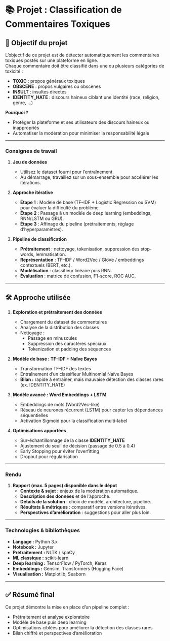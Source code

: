# 📚 Projet : Classification de Commentaires Toxiques

## 🎯 Objectif du projet
L’objectif de ce projet est de détecter automatiquement les commentaires toxiques postés sur une plateforme en ligne.  
Chaque commentaire doit être classifié dans une ou plusieurs catégories de toxicité :  
- **TOXIC** : propos généraux toxiques  
- **OBSCENE** : propos vulgaires ou obscènes  
- **INSULT** : insultes directes  
- **IDENTITY_HATE** : discours haineux ciblant une identité (race, religion, genre, …)  

**Pourquoi ?**  
- Protéger la plateforme et ses utilisateurs des discours haineux ou inappropriés  
- Automatiser la modération pour minimiser la responsabilité légale  

---


### Consignes de travail

1. **Jeu de données**  
   - Utilisez le dataset fourni pour l’entraînement.  
   - Au démarrage, travaillez sur un sous-ensemble pour accélérer les itérations.

2. **Approche itérative**  
   - **Étape 1** : Modèle de base (TF–IDF + Logistic Regression ou SVM) pour évaluer la difficulté du problème.  
   - **Étape 2** : Passage à un modèle de deep learning (embeddings, RNN/LSTM ou GRU).  
   - **Étape 3** : Affinage du pipeline (prétraitements, réglage d’hyperparamètres).

3. **Pipeline de classification**  
   - **Prétraitement** : nettoyage, tokenisation, suppression des stop-words, lemmatisation.  
   - **Représentation** : TF–IDF / Word2Vec / GloVe / embeddings contextuels (BERT, etc.).  
   - **Modélisation** : classifieur linéaire puis RNN.  
   - **Évaluation** : matrice de confusion, F1-score, ROC AUC.

---

## 🛠️ Approche utilisée

1. **Exploration et prétraitement des données**  
   - Chargement du dataset de commentaires  
   - Analyse de la distribution des classes  
   - Nettoyage :  
     - Passage en minuscules  
     - Suppression des caractères spéciaux  
     - Tokenization et padding des séquences  

2. **Modèle de base : TF–IDF + Naïve Bayes**  
   - Transformation TF–IDF des textes  
   - Entraînement d’un classifieur Multinomial Naïve Bayes  
   - **Bilan :** rapide à entraîner, mais mauvaise détection des classes rares (ex. IDENTITY_HATE)  

3. **Modèle avancé : Word Embeddings + LSTM**  
   - Embeddings de mots (Word2Vec-like)  
   - Réseau de neurones récurrent (LSTM) pour capter les dépendances séquentielles  
   - Activation Sigmoid pour la classification multi-label  

4. **Optimisations apportées**  
   - Sur-échantillonnage de la classe **IDENTITY_HATE**  
   - Ajustement du seuil de décision (passage de 0.5 à 0.4)  
   - Early Stopping pour éviter l’overfitting  
   - Dropout pour régularisation  

---


### Rendu 

1. **Rapport (max. 5 pages) disponible dans le dépot**  
   - **Contexte & sujet** : enjeux de la modération automatique.  
   - **Description des données** et de l’approche.  
   - **Détails de la solution** : choix de modèle, architecture, pipeline.  
   - **Résultats & métriques** : comparatif entre versions itératives.  
   - **Perspectives d’amélioration** : suggestions pour aller plus loin.  


---

### Technologies & bibliothèques

- **Langage :** Python 3.x  
- **Notebook :** Jupyter  
- **Prétraitement :** NLTK / spaCy  
- **ML classique :** scikit-learn  
- **Deep learning :** TensorFlow / PyTorch, Keras  
- **Embeddings :** Gensim, Transformers (Hugging Face)  
- **Visualisation :** Matplotlib, Seaborn  

---


## ✅ Résumé final

Ce projet démontre la mise en place d’un pipeline complet :  
- Prétraitement et analyse exploratoire  
- Modèle de base puis deep learning  
- Optimisations ciblées pour améliorer la détection des classes rares  
- Bilan chiffré et perspectives d’amélioration  

